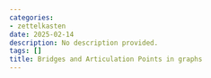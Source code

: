 ```yaml
---
categories:
- zettelkasten
date: 2025-02-14
description: No description provided.
tags: []
title: Bridges and Articulation Points in graphs
---
```

